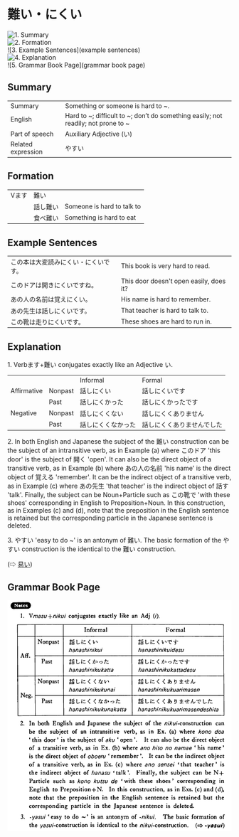 # 難い・にくい

![1. Summary](summary)<br>
![2. Formation](formation)<br>
![3. Example Sentences](example sentences)<br>
![4. Explanation](explanation)<br>
![5. Grammar Book Page](grammar book page)<br>


## Summary

<table><tr>   <td>Summary</td>   <td>Something or someone is hard to ~.</td></tr><tr>   <td>English</td>   <td>Hard to ~; difficult to ~; don’t do something easily; not readily; not prone to ~</td></tr><tr>   <td>Part of speech</td>   <td>Auxiliary Adjective (い)</td></tr><tr>   <td>Related expression</td>   <td>やすい</td></tr></table>

## Formation

<table class="table"> <tbody><tr class="tr head"> <td class="td"><span class="bold"><span>Vます</span></span></td> <td class="td"><span class="concept">難い</span> </td> <td class="td"><span>&nbsp;</span></td> </tr> <tr class="tr"> <td class="td"><span>&nbsp;</span></td> <td class="td"><span>話し<span class="concept">難い</span></span> </td> <td class="td"><span>Someone    is hard to talk to</span></td> </tr> <tr class="tr"> <td class="td"><span>&nbsp;</span></td> <td class="td"><span>食べ<span class="concept">難い</span></span> </td> <td class="td"><span>Something    is hard to eat</span></td> </tr></tbody></table>

## Example Sentences

<table><tr>   <td>この本は大変読みにくい・にくいです。</td>   <td>This book is very hard to read.</td></tr><tr>   <td>このドアは開きにくいですね。</td>   <td>This door doesn't open easily, does it?</td></tr><tr>   <td>あの人の名前は覚えにくい。</td>   <td>His name is hard to remember.</td></tr><tr>   <td>あの先生は話しにくいです。</td>   <td>That teacher is hard to talk to.</td></tr><tr>   <td>この靴は走りにくいです。</td>   <td>These shoes are hard to run in.</td></tr></table>

## Explanation

<p>1. Verbます+<span class="cloze">難い</span> conjugates exactly like an Adjective い.</p>  <table class="table"> <tbody> <tr class="tr"> <td class="td"></td> <td class="td"></td> <td class="td">Informal</td> <td class="td">Formal</td> </tr> <tr class="tr"> <td class="td">Affirmative</td> <td class="td">Nonpast</td> <td class="td">話し<span class="cloze">にくい</span></td> <td class="td">話し<span class="cloze">にくい</span>です</td> </tr> <tr class="tr"> <td class="td"></td> <td class="td">Past</td> <td class="td">話し<span class="cloze">にくかった</span></td> <td class="td">話し<span class="cloze">にくかった</span>です</td> </tr> <tr class="tr"> <td class="td">Negative</td> <td class="td">Nonpast</td> <td class="td">話し<span class="cloze">にくくない</span></td> <td class="td">話し<span class="cloze">にくくありません</span></td> </tr> <tr class="tr"> <td class="td"></td> <td class="td">Past</td> <td class="td">話し<span class="cloze">にくくなかった</span></td> <td class="td">話し<span class="cloze">にくくありませんでした</span></td> </tr> </tbody> </table>  <p>2. In both English and Japanese the subject of the <span class="cloze">難い</span> construction can be the subject of an intransitive verb, as in Example (a) where このドア 'this door' is the subject of 開く 'open'. It can also be the direct object of a transitive verb, as in Example (b) where あの人の名前 'his name' is the direct object of 覚える 'remember'. It can be the indirect object of a transitive verb, as in Example (c) where あの先生 'that teacher' is the indirect object of 話す 'talk'. Finally, the subject can be Noun+Particle such as この靴で 'with these shoes' corresponding in English to Preposition+Noun. In this construction, as in Examples (c) and (d), note that the preposition in the English sentence is retained but the corresponding particle in the Japanese sentence is deleted.</p>  <p>3. やすい 'easy to do ~' is an antonym of <span class="cloze">難い</span>. The basic formation of the やすい construction is the identical to the <span class="cloze">難い</span> construction.</p>  <p>(⇨ <a href="#㊦ 易い・やすい">易い</a>)</p>

## Grammar Book Page

![](../img/Basicにくい.png)

